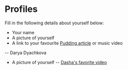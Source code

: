 # Profiles
Fill in the following details about yourself below:
- Your name
- A picture of yourself
- A link to your favourite [Pudding article](https://pudding.cool/) or music video


-- Darya Dyachkova
- A picture of yourself
-- [Dasha's favorite video](https://www.youtube.com/watch?v=lmTmGLzPVyM)

